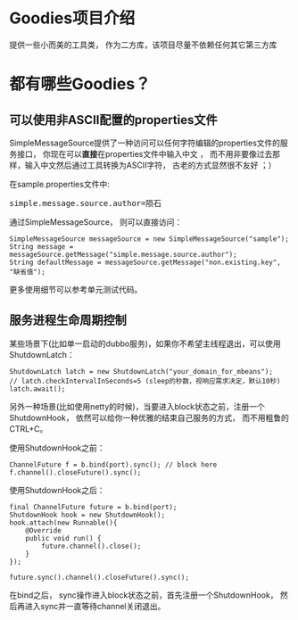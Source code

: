 # Goodies项目介绍

提供一些小而美的工具类， 作为二方库，该项目尽量不依赖任何其它第三方库

# 都有哪些Goodies？


## 可以使用非ASCII配置的properties文件

SimpleMessageSource提供了一种访问可以任何字符编辑的properties文件的服务接口， 你现在可以**直接**在properties文件中输入中文 ， 而不用非要像过去那样，输入中文然后通过工具转换为ASCII字符， 古老的方式显然很不友好 ；）

在sample.properties文件中:
<pre>
simple.message.source.author=陨石
</pre>

通过SimpleMessageSource， 则可以直接访问：

~~~~~~~ {.java}
SimpleMessageSource messageSource = new SimpleMessageSource("sample");
String message = messageSource.getMessage("simple.message.source.author");
String defaultMessage = messageSource.getMessage("non.existing.key", "缺省值");
~~~~~~~

更多使用细节可以参考单元测试代码。


## 服务进程生命周期控制

某些场景下(比如单一启动的dubbo服务)，如果你不希望主线程退出，可以使用ShutdownLatch：

~~~~~~~ {.java}
ShutdownLatch latch = new ShutdownLatch("your_domain_for_mbeans");
// latch.checkIntervalInSeconds=5 (sleep的秒数，视响应需求决定，默认10秒)
latch.await();
~~~~~~~


另外一种场景(比如使用netty的时候)，当要进入block状态之前，注册一个ShutdownHook， 依然可以给你一种优雅的结束自己服务的方式， 而不用粗鲁的CTRL+C。

使用ShutdownHook之前：


~~~~~~~ {.java}
ChannelFuture f = b.bind(port).sync(); // block here
f.channel().closeFuture().sync();
~~~~~~~


使用ShutdownHook之后：

~~~~~~~ {.java}
final ChannelFuture future = b.bind(port);
ShutdownHook hook = new ShutdownHook();
hook.attach(new Runnable(){
	@Override
	public void run() {
		future.channel().close();
	}
});

future.sync().channel().closeFuture().sync();
~~~~~~~

在bind之后， sync操作进入block状态之前，首先注册一个ShutdownHook， 然后再进入sync并一直等待channel关闭退出。



